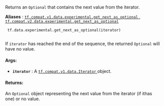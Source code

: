 Returns an  `Optional`  that contains the next value from the iterator.

**Aliases** : [ `tf.compat.v1.data.experimental.get_next_as_optional` ](/api_docs/python/tf/data/experimental/get_next_as_optional), [ `tf.compat.v2.data.experimental.get_next_as_optional` ](/api_docs/python/tf/data/experimental/get_next_as_optional)

```
 tf.data.experimental.get_next_as_optional(iterator)
 
```

If  `iterator`  has reached the end of the sequence, the returned  `Optional` will have no value.

#### Args:
- **`iterator`** : A [ `tf.compat.v1.data.Iterator` ](https://tensorflow.google.cn/api_docs/python/tf/compat/v1/data/Iterator) object.


#### Returns:
An  `Optional`  object representing the next value from the iterator (if ithas one) or no value.

